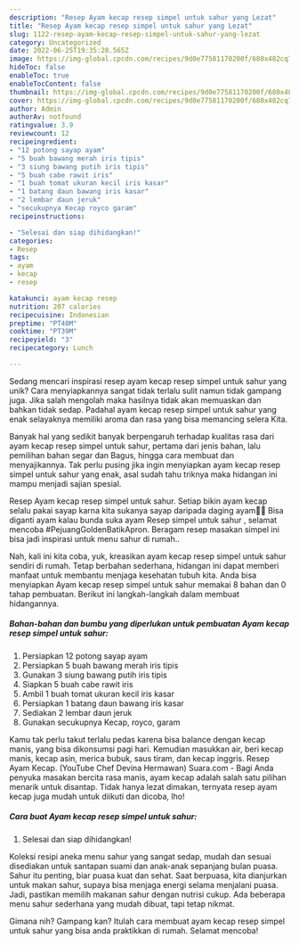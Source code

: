 ```yaml
---
description: "Resep Ayam kecap resep simpel untuk sahur yang Lezat"
title: "Resep Ayam kecap resep simpel untuk sahur yang Lezat"
slug: 1122-resep-ayam-kecap-resep-simpel-untuk-sahur-yang-lezat
category: Uncategorized
date: 2022-06-25T19:35:28.565Z
image: https://img-global.cpcdn.com/recipes/9d0e77581170200f/680x482cq70/ayam-kecap-resep-simpel-untuk-sahur-foto-resep-utama.jpg
hideToc: false
enableToc: true
enableTocContent: false
thumbnail: https://img-global.cpcdn.com/recipes/9d0e77581170200f/680x482cq70/ayam-kecap-resep-simpel-untuk-sahur-foto-resep-utama.jpg
cover: https://img-global.cpcdn.com/recipes/9d0e77581170200f/680x482cq70/ayam-kecap-resep-simpel-untuk-sahur-foto-resep-utama.jpg
author: Admin
authorAv: notfound
ratingvalue: 3.9
reviewcount: 12
recipeingredient:
- "12 potong sayap ayam"
- "5 buah bawang merah iris tipis"
- "3 siung bawang putih iris tipis"
- "5 buah cabe rawit iris"
- "1 buah tomat ukuran kecil iris kasar"
- "1 batang daun bawang iris kasar"
- "2 lembar daun jeruk"
- "secukupnya Kecap royco garam"
recipeinstructions:

- "Selesai dan siap dihidangkan!"
categories:
- Resep
tags:
- ayam
- kecap
- resep

katakunci: ayam kecap resep 
nutrition: 207 calories
recipecuisine: Indonesian
preptime: "PT40M"
cooktime: "PT39M"
recipeyield: "3"
recipecategory: Lunch

---
```





Sedang mencari inspirasi resep ayam kecap resep simpel untuk sahur yang unik? Cara menyiapkannya sangat tidak terlalu sulit namun tidak gampang juga. Jika salah mengolah maka hasilnya tidak akan memuaskan dan bahkan tidak sedap. Padahal ayam kecap resep simpel untuk sahur yang enak selayaknya memiliki aroma dan rasa yang bisa memancing selera Kita.





Banyak hal yang sedikit banyak berpengaruh terhadap kualitas rasa dari ayam kecap resep simpel untuk sahur, pertama dari jenis bahan, lalu pemilihan bahan segar dan Bagus, hingga cara membuat dan menyajikannya. Tak perlu pusing jika ingin menyiapkan ayam kecap resep simpel untuk sahur yang enak,      asal sudah tahu triknya maka hidangan ini mampu menjadi sajian spesial.














Resep Ayam kecap resep simpel untuk sahur. Setiap bikin ayam kecap selalu pakai sayap karna kita sukanya sayap daripada daging ayam🤭😃 Bisa diganti ayam kalau bunda suka ayam Resep simpel untuk sahur , selamat mencoba #PejuangGoldenBatikApron. Beragam resep masakan simpel ini bisa jadi inspirasi untuk menu sahur di rumah..






Nah, kali ini kita coba, yuk, kreasikan ayam kecap resep simpel untuk sahur sendiri di rumah. Tetap berbahan sederhana, hidangan ini dapat memberi manfaat untuk membantu menjaga kesehatan tubuh kita. Anda bisa menyiapkan Ayam kecap resep simpel untuk sahur memakai 8 bahan dan 0 tahap pembuatan. Berikut ini langkah-langkah dalam membuat hidangannya.

<!--inarticleads1-->

##### Bahan-bahan dan bumbu yang diperlukan untuk pembuatan Ayam kecap resep simpel untuk sahur:

1. Persiapkan 12 potong sayap ayam
1. Persiapkan 5 buah bawang merah iris tipis
1. Gunakan 3 siung bawang putih iris tipis
1. Siapkan 5 buah cabe rawit iris
1. Ambil 1 buah tomat ukuran kecil iris kasar
1. Persiapkan 1 batang daun bawang iris kasar
1. Sediakan 2 lembar daun jeruk
1. Gunakan secukupnya Kecap, royco, garam


Kamu tak perlu takut terlalu pedas karena bisa balance dengan kecap manis, yang bisa dikonsumsi pagi hari. Kemudian masukkan air, beri kecap manis, kecap asin, merica bubuk, saus tiram, dan kecap inggris. Resep Ayam Kecap. (YouTube Chef Devina Hermawan) Suara.com - Bagi Anda penyuka masakan bercita rasa manis, ayam kecap adalah salah satu pilihan menarik untuk disantap. Tidak hanya lezat dimakan, ternyata resep ayam kecap juga mudah untuk diikuti dan dicoba, lho! 

<!--inarticleads2-->

##### Cara buat Ayam kecap resep simpel untuk sahur:


1. Selesai dan siap dihidangkan!

Koleksi resipi aneka menu sahur yang sangat sedap, mudah dan sesuai disediakan untuk santapan suami dan anak-anak sepanjang bulan puasa. Sahur itu penting, biar puasa kuat dan sehat. Saat berpuasa, kita dianjurkan untuk makan sahur, supaya bisa menjaga energi selama menjalani puasa. Jadi, pastikan memilih makanan sahur dengan nutrisi cukup. Ada beberapa menu sahur sederhana yang mudah dibuat, tapi tetap nikmat. 

Gimana nih? Gampang kan? Itulah cara membuat ayam kecap resep simpel untuk sahur yang bisa anda praktikkan di rumah. Selamat mencoba!
